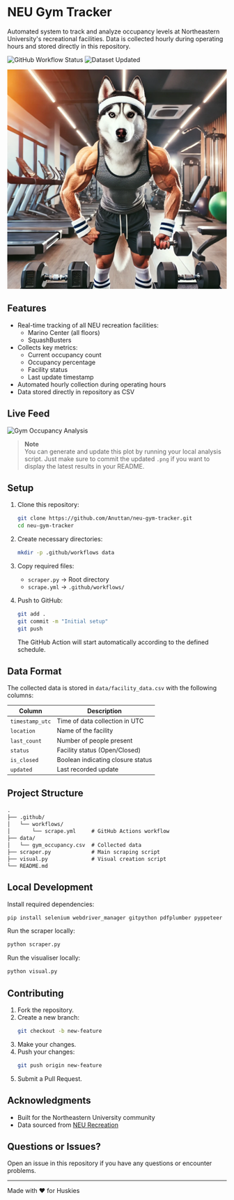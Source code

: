 # NEU Gym Tracker

Automated system to track and analyze occupancy levels at Northeastern University's recreational facilities. Data is collected hourly during operating hours and stored directly in this repository.

![GitHub Workflow Status](https://img.shields.io/github/actions/workflow/status/Anuttan/neu-gym-tracker/scrape.yml?label=Scraping%20Job)
![Dataset Updated](https://img.shields.io/badge/dataset-updated%20hourly-brightgreen)

![NEU Gym Tracker](assets/husky_gym.png)

## Features

- Real-time tracking of all NEU recreation facilities:
  - Marino Center (all floors)
  - SquashBusters
- Collects key metrics:
  - Current occupancy count
  - Occupancy percentage
  - Facility status
  - Last update timestamp
- Automated hourly collection during operating hours
- Data stored directly in repository as CSV

## Live Feed

![Gym Occupancy Analysis](assets/gym_occupancy_analysis_boston.png)

> **Note**  
> You can generate and update this plot by running your local analysis script. Just make sure to commit the updated `.png` if you want to display the latest results in your README.


## Setup

1. Clone this repository:
   ```bash
   git clone https://github.com/Anuttan/neu-gym-tracker.git
   cd neu-gym-tracker
   ```

2. Create necessary directories:
   ```bash
   mkdir -p .github/workflows data
   ```

3. Copy required files:
   - `scraper.py` → Root directory
   - `scrape.yml` → `.github/workflows/`

4. Push to GitHub:
   ```bash
   git add .
   git commit -m "Initial setup"
   git push
   ```
   The GitHub Action will start automatically according to the defined schedule.

## Data Format

The collected data is stored in `data/facility_data.csv` with the following columns:

| Column              | Description                           |
|--------------------|----------------------------------|
| `timestamp_utc`    | Time of data collection in UTC    |
| `location`        | Name of the facility            |
| `last_count`      | Number of people present        |
| `status`          | Facility status (Open/Closed)   |
| `is_closed`       | Boolean indicating closure status |
| `updated`         | Last recorded update            |

## Project Structure

```
.
├── .github/
│   └── workflows/
│       └── scrape.yml     # GitHub Actions workflow
├── data/
│   └── gym_occupancy.csv  # Collected data
├── scraper.py             # Main scraping script
├── visual.py              # Visual creation script
└── README.md
```

## Local Development

Install required dependencies:
```bash
pip install selenium webdriver_manager gitpython pdfplumber pyppeteer
```

Run the scraper locally:
```bash
python scraper.py
```

Run the visualiser locally:
```bash
python visual.py
```

## Contributing

1. Fork the repository.
2. Create a new branch:
   ```bash
   git checkout -b new-feature
   ```
3. Make your changes.
4. Push your changes:
   ```bash
   git push origin new-feature
   ```
5. Submit a Pull Request.

## Acknowledgments

- Built for the Northeastern University community
- Data sourced from [NEU Recreation](https://recreation.northeastern.edu/)

## Questions or Issues?

Open an issue in this repository if you have any questions or encounter problems.

---
Made with ❤️ for Huskies